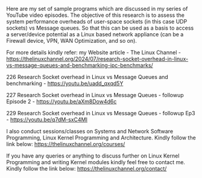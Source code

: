 Here are my set of sample programs which are discussed in my series of YouTube video episodes. The objective of this research is to assess the system performance overheads of user-space sockets (in this case UDP sockets) vs Message queues. So that this can be used as a basis to access a server/device potential as a Linux based network appliance (can be a Firewall device, VPN, WAN Optimization, and so on).

For more details kindly refer: my Website article - The Linux Channel - https://thelinuxchannel.org/2024/07/research-socket-overhead-in-linux-vs-message-queues-and-benchmarking-ipc-benchmarks/

226 Research Socket overhead in Linux vs Message Queues and benchmarking - https://youtu.be/uadd_qxqd5Y

227 Research Socket overhead in Linux vs Message Queues - followup Episode 2 - https://youtu.be/aXm8Dow4d6c

229 Research Socket overhead in Linux vs Message Queues - followup Ep3 - https://youtu.be/q7dM-sxC4MI

I also conduct sessions/classes on Systems and Network Software Programming, Linux Kernel Programming and Architecture. Kindly follow the link below: https://thelinuxchannel.org/courses/

If you have any queries or anything to discuss further on Linux Kernel Programming and writing Kernel modules kindly feel free to contact me. Kindly follow the link below: https://thelinuxchannel.org/contact/
